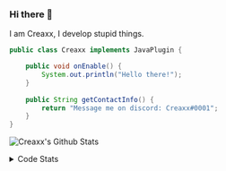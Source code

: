 ### Hi there 👋

I am Creaxx, I develop stupid things. 

```java
public class Creaxx implements JavaPlugin {

    public void onEnable() {
        System.out.println("Hello there!");
    }
    
    public String getContactInfo() {
        return "Message me on discord: Creaxx#0001";
    }
}
```

![Creaxx's Github Stats](https://github-readme-stats.vercel.app/api?username=CreaxxOG&show_icons=true&theme=dark&count_private=true)

<details>
  <summary>Code Stats</summary>

<!--START_SECTION:waka-->
![Lines of code](https://img.shields.io/badge/From%20Hello%20World%20I%27ve%20Written-29308%20lines%20of%20code-blue)

**🐱 My GitHub Data** 

> 🏆 159 Contributions in the Year 2021
 > 
> 📦 371.9 kB Used in GitHub's Storage 
 > 
> 🚫 Not Opted to Hire
 > 
> 📜 1 Public Repository 
 > 
> 🔑 4 Private Repositories  
 > 
**I'm an Early 🐤** 

```text
🌞 Morning    16 commits     ██░░░░░░░░░░░░░░░░░░░░░░░   10.6% 
🌆 Daytime    60 commits     ██████████░░░░░░░░░░░░░░░   39.74% 
🌃 Evening    68 commits     ███████████░░░░░░░░░░░░░░   45.03% 
🌙 Night      7 commits      █░░░░░░░░░░░░░░░░░░░░░░░░   4.64%

```
📅 **I'm Most Productive on Saturday** 

```text
Monday       20 commits     ███░░░░░░░░░░░░░░░░░░░░░░   13.25% 
Tuesday      19 commits     ███░░░░░░░░░░░░░░░░░░░░░░   12.58% 
Wednesday    21 commits     ███░░░░░░░░░░░░░░░░░░░░░░   13.91% 
Thursday     23 commits     ███░░░░░░░░░░░░░░░░░░░░░░   15.23% 
Friday       21 commits     ███░░░░░░░░░░░░░░░░░░░░░░   13.91% 
Saturday     26 commits     ████░░░░░░░░░░░░░░░░░░░░░   17.22% 
Sunday       21 commits     ███░░░░░░░░░░░░░░░░░░░░░░   13.91%

```


📊 **This Week I Spent My Time On** 

```text
💬 Programming Languages: 
Java                     12 hrs 46 mins      ███████████████████████░░   94.14% 
XML                      39 mins             █░░░░░░░░░░░░░░░░░░░░░░░░   4.86% 
YAML                     7 mins              ░░░░░░░░░░░░░░░░░░░░░░░░░   0.95% 
Git Config               0 secs              ░░░░░░░░░░░░░░░░░░░░░░░░░   0.04% 
Other                    0 secs              ░░░░░░░░░░░░░░░░░░░░░░░░░   0.0%

🔥 Editors: 
IntelliJ                 13 hrs 34 mins      █████████████████████████   100.0%

```

**I Mostly Code in Java** 

```text
Java                     3 repos             ██████████████████░░░░░░░   75.0% 
EJS                      1 repo              ██████░░░░░░░░░░░░░░░░░░░   25.0%

```



 Last Updated on 09/10/2021
<!--END_SECTION:waka-->
</details>
